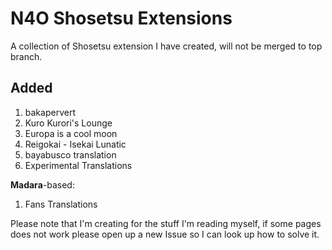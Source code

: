 # N4O Shosetsu Extensions

A collection of Shosetsu extension I have created, will not be merged to top branch.

## Added
1. bakapervert
2. Kuro Kurori's Lounge
3. Europa is a cool moon
4. Reigokai - Isekai Lunatic
5. bayabusco translation
6. Experimental Translations

**Madara**-based:
1. Fans Translations

Please note that I'm creating for the stuff I'm reading myself, if some pages does not work please open up a new Issue so I can look up how to solve it.
